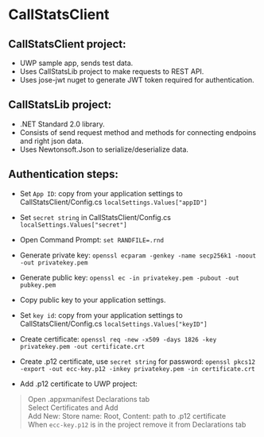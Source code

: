 # CallStatsClient 

## CallStatsClient project:

* UWP sample app, sends test data.
* Uses CallStatsLib project to make requests to REST API. 
* Uses jose-jwt nuget to generate JWT token required for authentication.

## CallStatsLib project:

* .NET Standard 2.0 library. 
* Consists of send request method and methods for connecting endpoins and right json data.
* Uses Newtonsoft.Json to serialize/deserialize data.

## Authentication steps:

* Set `App ID`: copy from your application settings to CallStatsClient/Config.cs 
`localSettings.Values["appID"]`

* Set `secret string` in CallStatsClient/Config.cs 
`localSettings.Values["secret"]`

* Open Command Prompt: 
`set RANDFILE=.rnd` 

* Generate private key: 
`openssl ecparam -genkey -name secp256k1 -noout -out privatekey.pem`

* Generate public key: 
`openssl ec -in privatekey.pem -pubout -out pubkey.pem`

* Copy public key to your application settings.

* Set `key id`: copy from your application settings to CallStatsClient/Config.cs 
`localSettings.Values["keyID"]` 

* Create certificate: 
`openssl req -new -x509 -days 1826 -key privatekey.pem -out certificate.crt`

* Create .p12 certificate, use `secret string` for password: 
`openssl pkcs12 -export -out ecc-key.p12 -inkey privatekey.pem -in certificate.crt`

* Add .p12 certificate to UWP project: 
> Open .appxmanifest Declarations tab     
> Select Certificates and Add      
> Add New: Store name: Root, Content: path to .p12 certificate      
> When `ecc-key.p12` is in the project remove it from Declarations tab     
    
